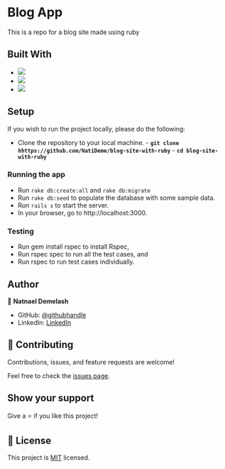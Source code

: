 # Blog App

This is a repo for a blog site made using ruby

## Built With

- ![](https://img.shields.io/badge/Github-blueviolet)
- ![](https://img.shields.io/badge/Ruby-red)
- ![](https://img.shields.io/badge/postgres-%23316192.svg?style=for-the-badge&logo=postgresql&logoColor=white)

## Setup

If you wish to run the project locally, please do the following:

- Clone the repository to your local machine. - **`git clone hhttps://github.com/NatiDeme/blog-site-with-ruby`** - **`cd blog-site-with-ruby`**

### Running the app

- Run `rake db:create:all` and `rake db:migrate`
- Run `rake db:seed` to populate the database with some sample data.
- Run `rails s` to start the server.
- In your browser, go to http://localhost:3000.

### Testing

- Run gem install rspec to install Rspec,
- Run rspec spec to run all the test cases, and
- Run rspec to run test cases individually.

## Author

👤 **Natnael Demelash**

- GitHub: [@githubhandle](https://github.com/NatiDeme)
- LinkedIn: [LinkedIn](https://www.linkedin.com/in/natnael-demelash/)

## 🤝 Contributing

Contributions, issues, and feature requests are welcome!

Feel free to check the [issues page](https://github.com/Terbeche/Catalog-Ruby-Capstone/issues).

## Show your support

Give a ⭐️ if you like this project!

## 📝 License

This project is [MIT](./MIT.md) licensed.
